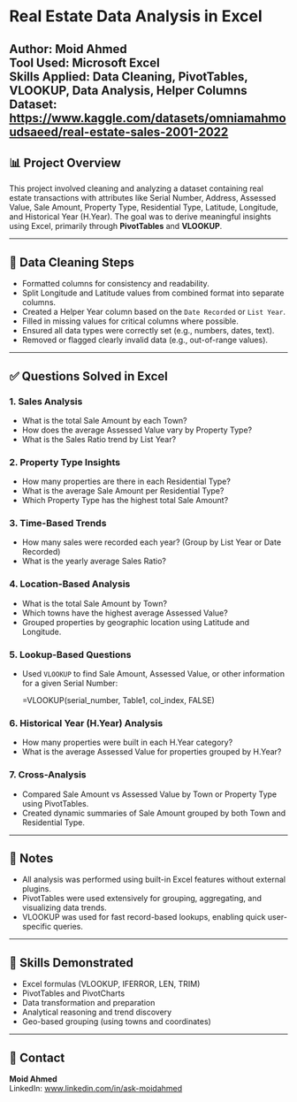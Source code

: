 # Real Estate Data Analysis in Excel

**Author**: Moid Ahmed  
**Tool Used**: Microsoft Excel  
**Skills Applied**: Data Cleaning, PivotTables, VLOOKUP, Data Analysis, Helper Columns
**Dataset**: https://www.kaggle.com/datasets/omniamahmoudsaeed/real-estate-sales-2001-2022
---

## 📊 Project Overview

This project involved cleaning and analyzing a dataset containing real estate transactions with attributes like Serial Number, Address, Assessed Value, Sale Amount, Property Type, Residential Type, Latitude, Longitude, and Historical Year (H.Year). The goal was to derive meaningful insights using Excel, primarily through **PivotTables** and **VLOOKUP**.

---

## 🧼 Data Cleaning Steps

- Formatted columns for consistency and readability.
- Split Longitude and Latitude values from combined format into separate columns.
- Created a Helper Year column based on the `Date Recorded` or `List Year`.
- Filled in missing values for critical columns where possible.
- Ensured all data types were correctly set (e.g., numbers, dates, text).
- Removed or flagged clearly invalid data (e.g., out-of-range values).

---

## ✅ Questions Solved in Excel

### 1. Sales Analysis
- What is the total Sale Amount by each Town?
- How does the average Assessed Value vary by Property Type?
- What is the Sales Ratio trend by List Year?

### 2. Property Type Insights
- How many properties are there in each Residential Type?
- What is the average Sale Amount per Residential Type?
- Which Property Type has the highest total Sale Amount?

### 3. Time-Based Trends
- How many sales were recorded each year? (Group by List Year or Date Recorded)
- What is the yearly average Sales Ratio?

### 4. Location-Based Analysis
- What is the total Sale Amount by Town?
- Which towns have the highest average Assessed Value?
- Grouped properties by geographic location using Latitude and Longitude.

### 5. Lookup-Based Questions
- Used `VLOOKUP` to find Sale Amount, Assessed Value, or other information for a given Serial Number:
  
    =VLOOKUP(serial_number, Table1, col_index, FALSE)

### 6. Historical Year (H.Year) Analysis
- How many properties were built in each H.Year category?
- What is the average Assessed Value for properties grouped by H.Year?

### 7. Cross-Analysis
- Compared Sale Amount vs Assessed Value by Town or Property Type using PivotTables.
- Created dynamic summaries of Sale Amount grouped by both Town and Residential Type.

---

## 📌 Notes

- All analysis was performed using built-in Excel features without external plugins.
- PivotTables were used extensively for grouping, aggregating, and visualizing data trends.
- VLOOKUP was used for fast record-based lookups, enabling quick user-specific queries.

---

## 💼 Skills Demonstrated

- Excel formulas (VLOOKUP, IFERROR, LEN, TRIM)
- PivotTables and PivotCharts
- Data transformation and preparation
- Analytical reasoning and trend discovery
- Geo-based grouping (using towns and coordinates)

---

## 📧 Contact

**Moid Ahmed**  
LinkedIn: www.linkedin.com/in/ask-moidahmed
